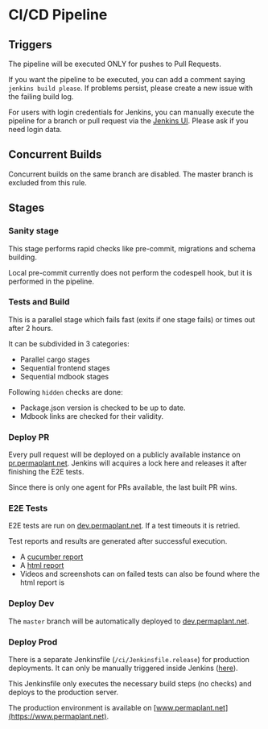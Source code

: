# CI/CD Pipeline

## Triggers

The pipeline will be executed ONLY for pushes to Pull Requests.

If you want the pipeline to be executed, you can add a comment saying `jenkins build please`.
If problems persist, please create a new issue with the failing build log.

For users with login credentials for Jenkins, you can manually execute the pipeline for a branch or pull request via the [Jenkins UI](https://build.libelektra.org/job/PermaplanT/).
Please ask if you need login data.

## Concurrent Builds

Concurrent builds on the same branch are disabled.
The master branch is excluded from this rule.

## Stages

### Sanity stage

This stage performs rapid checks like pre-commit, migrations and schema building.

Local pre-commit currently does not perform the codespell hook, but it is performed in the pipeline.

### Tests and Build

This is a parallel stage which fails fast (exits if one stage fails) or times out after 2 hours.

It can be subdivided in 3 categories:

- Parallel cargo stages
- Sequential frontend stages
- Sequential mdbook stages

Following `hidden` checks are done:

- Package.json version is checked to be up to date.
- Mdbook links are checked for their validity.

### Deploy PR

Every pull request will be deployed on a publicly available instance on [pr.permaplant.net](https://pr.permaplant.net).
Jenkins will acquires a lock here and releases it after finishing the E2E tests.

Since there is only one agent for PRs available, the last built PR wins.

### E2E Tests

E2E tests are run on [dev.permaplant.net](https://dev.permaplant.net).
If a test timeouts it is retried.

Test reports and results are generated after successful execution.

- A [cucumber report](https://build.libelektra.org/job/PermaplanT/job/master/lastCompletedBuild/cucumber-html-reports/overview-features.html)
- A [html report](https://build.libelektra.org/blue/organizations/jenkins/PermaplanT/detail/master/395/artifacts)
- Videos and screenshots can on failed tests can also be found where the html report is

### Deploy Dev

The `master` branch will be automatically deployed to [dev.permaplant.net](https://dev.permaplant.net).

### Deploy Prod

There is a separate Jenkinsfile (`/ci/Jenkinsfile.release`) for production deployments.
It can only be manually triggered inside Jenkins ([here](https://build.libelektra.org/job/PermaplanT-Release/)).

This Jenkinsfile only executes the necessary build steps (no checks) and deploys to the production server.

The production environment is available on [www.permaplant.net](https://www.permaplant.net).
